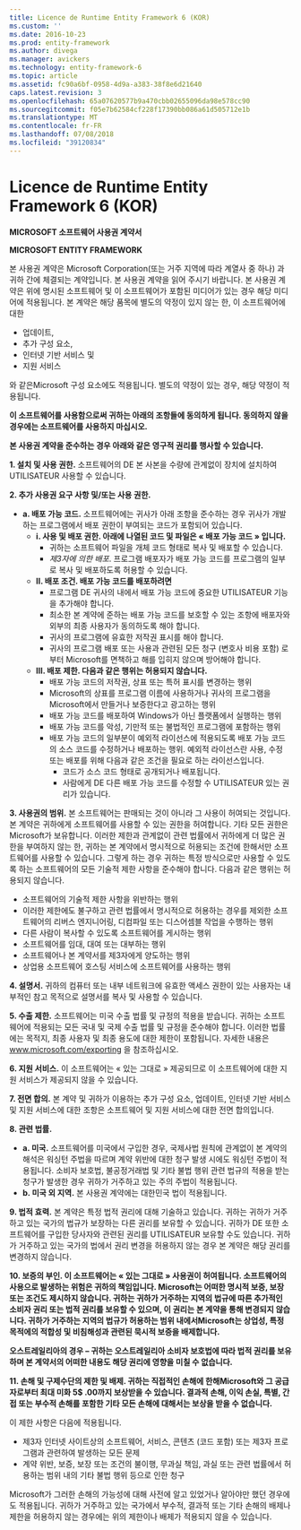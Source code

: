 ```yaml
---
title: Licence de Runtime Entity Framework 6 (KOR)
ms.custom: ''
ms.date: 2016-10-23
ms.prod: entity-framework
ms.author: divega
ms.manager: avickers
ms.technology: entity-framework-6
ms.topic: article
ms.assetid: fc90a6bf-0958-4d9a-a383-38f8e6d21640
caps.latest.revision: 3
ms.openlocfilehash: 65a07620577b9a470cbb02655096da98e578cc90
ms.sourcegitcommit: f05e7b62584cf228f17390bb086a61d505712e1b
ms.translationtype: MT
ms.contentlocale: fr-FR
ms.lasthandoff: 07/08/2018
ms.locfileid: "39120834"
---
```

# <a name="entity-framework-6-runtime-license-kor"></a>Licence de Runtime Entity Framework 6 (KOR)
**MICROSOFT 소프트웨어 사용권 계약서**

**MICROSOFT ENTITY FRAMEWORK**

본 사용권 계약은 Microsoft Corporation(또는 거주 지역에 따라 계열사 중 하나) 과 귀하 간에 체결되는 계약입니다. 본 사용권 계약을 읽어 주시기 바랍니다. 본 사용권 계약은 위에 명시된 소프트웨어 및 이 소프트웨어가 포함된 미디어가 있는 경우 해당 미디어에 적용됩니다. 본 계약은 해당 품목에 별도의 약정이 있지 않는 한, 이 소프트웨어에 대한

-   업데이트,
-   추가 구성 요소,
-   인터넷 기반 서비스 및
-   지원 서비스

와 같은Microsoft 구성 요소에도 적용됩니다. 별도의 약정이 있는 경우, 해당 약정이 적용됩니다.

**이 소프트웨어를 사용함으로써 귀하는 아래의 조항들에 동의하게 됩니다. 동의하지 않을 경우에는 소프트웨어를 사용하지 마십시오.**

**본 사용권 계약을 준수하는 경우 아래와 같은 영구적 권리를 행사할 수 있습니다.**

**1. 설치 및 사용 권한.** 소프트웨어의 DE 본 사본을 수량에 관계없이 장치에 설치하여 UTILISATEUR 사용할 수 있습니다.

**2. 추가 사용권 요구 사항 및/또는 사용 권한.**

-   **a. 배포 가능 코드.** 소프트웨어에는 귀사가 아래 조항을 준수하는 경우 귀사가 개발하는 프로그램에서 배포 권한이 부여되는 코드가 포함되어 있습니다.
    -   **i. 사용 및 배포 권한. 아래에 나열된 코드 및 파일은 « 배포 가능 코드 » 입니다.**
        -   귀하는 소프트웨어 파일을 개체 코드 형태로 복사 및 배포할 수 있습니다.
        -   *제3자에 의한 배포*. 프로그램 배포자가 배포 가능 코드를 프로그램의 일부로 복사 및 배포하도록 허용할 수 있습니다.
    -   **II. 배포 조건. 배포 가능 코드를 배포하려면**
        -   프로그램 DE 귀사의 내에서 배포 가능 코드에 중요한 UTILISATEUR 기능을 추가해야 합니다.
        -   최소한 본 계약에 준하는 배포 가능 코드를 보호할 수 있는 조항에 배포자와 외부의 최종 사용자가 동의하도록 해야 합니다.
        -   귀사의 프로그램에 유효한 저작권 표시를 해야 합니다.
        -   귀사의 프로그램 배포 또는 사용과 관련된 모든 청구 (변호사 비용 포함) 로부터 Microsoft를 면책하고 해를 입히지 않으며 방어해야 합니다.
    -   **III. 배포 제한. 다음과 같은 행위는 허용되지 않습니다.**
        -   배포 가능 코드의 저작권, 상표 또는 특허 표시를 변경하는 행위
        -   Microsoft의 상표를 프로그램 이름에 사용하거나 귀사의 프로그램을Microsoft에서 만들거나 보증한다고 광고하는 행위
        -   배포 가능 코드를 배포하여 Windows가 아닌 플랫폼에서 실행하는 행위
        -   배포 가능 코드를 악성, 기만적 또는 불법적인 프로그램에 포함하는 행위
        -   배포 가능 코드의 일부분이 예외적 라이선스에 적용되도록 배포 가능 코드의 소스 코드를 수정하거나 배포하는 행위. 예외적 라이선스란 사용, 수정 또는 배포를 위해 다음과 같은 조건을 필요로 하는 라이선스입니다.
            -   코드가 소스 코드 형태로 공개되거나 배포됩니다.
            -   사람에게 DE 다른 배포 가능 코드를 수정할 수 UTILISATEUR 있는 권리가 있습니다.

**3. 사용권의 범위.** 본 소프트웨어는 판매되는 것이 아니라 그 사용이 허여되는 것입니다. 본 계약은 귀하에게 소프트웨어를 사용할 수 있는 권한을 허여합니다. 기타 모든 권한은Microsoft가 보유합니다. 이러한 제한과 관계없이 관련 법률에서 귀하에게 더 많은 권한을 부여하지 않는 한, 귀하는 본 계약에서 명시적으로 허용되는 조건에 한해서만 소프트웨어를 사용할 수 있습니다. 그렇게 하는 경우 귀하는 특정 방식으로만 사용할 수 있도록 하는 소프트웨어의 모든 기술적 제한 사항을 준수해야 합니다. 다음과 같은 행위는 허용되지 않습니다.

-   소프트웨어의 기술적 제한 사항을 위반하는 행위
-   이러한 제한에도 불구하고 관련 법률에서 명시적으로 허용하는 경우를 제외한 소프트웨어의 리버스 엔지니어링, 디컴파일 또는 디스어셈블 작업을 수행하는 행위
-   다른 사람이 복사할 수 있도록 소프트웨어를 게시하는 행위
-   소프트웨어를 임대, 대여 또는 대부하는 행위
-   소프트웨어나 본 계약서를 제3자에게 양도하는 행위
-   상업용 소프트웨어 호스팅 서비스에 소프트웨어를 사용하는 행위

**4. 설명서.** 귀하의 컴퓨터 또는 내부 네트워크에 유효한 액세스 권한이 있는 사용자는 내부적인 참고 목적으로 설명서를 복사 및 사용할 수 있습니다.

**5. 수출 제한.** 소프트웨어는 미국 수출 법률 및 규정의 적용을 받습니다. 귀하는 소프트웨어에 적용되는 모든 국내 및 국제 수출 법률 및 규정을 준수해야 합니다. 이러한 법률에는 목적지, 최종 사용자 및 최종 용도에 대한 제한이 포함됩니다. 자세한 내용은 www.microsoft.com/exporting 을 참조하십시오.

**6. 지원 서비스.** 이 소프트웨어는 « 있는 그대로 » 제공되므로 이 소프트웨어에 대한 지원 서비스가 제공되지 않을 수 있습니다.

**7. 전면 합의.** 본 계약 및 귀하가 이용하는 추가 구성 요소, 업데이트, 인터넷 기반 서비스 및 지원 서비스에 대한 조항은 소프트웨어 및 지원 서비스에 대한 전면 합의입니다.

**8. 관련 법률.**

-   **a. 미국.** 소프트웨어를 미국에서 구입한 경우, 국제사법 원칙에 관계없이 본 계약의 해석은 워싱턴 주법을 따르며 계약 위반에 대한 청구 발생 시에도 워싱턴 주법이 적용됩니다. 소비자 보호법, 불공정거래법 및 기타 불법 행위 관련 법규의 적용을 받는 청구가 발생한 경우 귀하가 거주하고 있는 주의 주법이 적용됩니다.
-   **b. 미국 외 지역.** 본 사용권 계약에는 대한민국 법이 적용됩니다.

**9. 법적 효력.** 본 계약은 특정 법적 권리에 대해 기술하고 있습니다. 귀하는 귀하가 거주하고 있는 국가의 법규가 보장하는 다른 권리를 보유할 수 있습니다. 귀하가 DE 또한 소프트웨어를 구입한 당사자와 관련된 권리를 UTILISATEUR 보유할 수도 있습니다. 귀하가 거주하고 있는 국가의 법에서 권리 변경을 허용하지 않는 경우 본 계약은 해당 권리를 변경하지 않습니다.

**10. 보증의 부인. 이 소프트웨어는 « 있는 그대로 » 사용권이 허여됩니다. 소프트웨어의 사용으로 발생하는 위험은 귀하의 책임입니다. Microsoft는 어떠한 명시적 보증, 보장 또는 조건도 제시하지 않습니다. 귀하는 귀하가 거주하는 지역의 법규에 따른 추가적인 소비자 권리 또는 법적 권리를 보유할 수 있으며, 이 권리는 본 계약을 통해 변경되지 않습니다. 귀하가 거주하는 지역의 법규가 허용하는 범위 내에서Microsoft는 상업성, 특정 목적에의 적합성 및 비침해성과 관련된 묵시적 보증을 배제합니다.**

**오스트레일리아의 경우 – 귀하는 오스트레일리아 소비자 보호법에 따라 법적 권리를 보유하며 본 계약서의 어떠한 내용도 해당 권리에 영향을 미칠 수 없습니다.**

**11. 손해 및 구제수단의 제한 및 배제. 귀하는 직접적인 손해에 한해Microsoft와 그 공급자로부터 최대 미화 5$ .00까지 보상받을 수 있습니다. 결과적 손해, 이익 손실, 특별, 간접 또는 부수적 손해를 포함한 기타 모든 손해에 대해서는 보상을 받을 수 없습니다.**

이 제한 사항은 다음에 적용됩니다.

-   제3자 인터넷 사이트상의 소프트웨어, 서비스, 콘텐츠 (코드 포함) 또는 제3자 프로그램과 관련하여 발생하는 모든 문제
-   계약 위반, 보증, 보장 또는 조건의 불이행, 무과실 책임, 과실 또는 관련 법률에서 허용하는 범위 내의 기타 불법 행위 등으로 인한 청구

Microsoft가 그러한 손해의 가능성에 대해 사전에 알고 있었거나 알아야만 했던 경우에도 적용됩니다. 귀하가 거주하고 있는 국가에서 부수적, 결과적 또는 기타 손해의 배제나 제한을 허용하지 않는 경우에는 위의 제한이나 배제가 적용되지 않을 수 있습니다.
